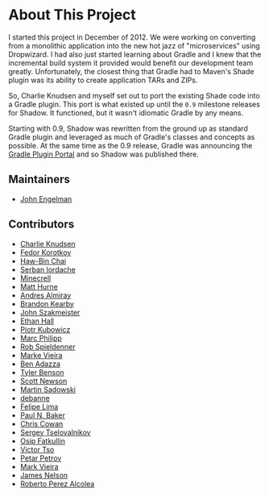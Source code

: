 # About This Project

I started this project in December of 2012. We were working on converting from a monolithic application into the
new hot jazz of "microservices" using Dropwizard.
I had also just started learning about Gradle and I knew that the incremental build system it provided would benefit
our development team greatly.
Unfortunately, the closest thing that Gradle had to Maven's Shade plugin was its ability to create application TARs and
ZIPs.

So, Charlie Knudsen and myself set out to port the existing Shade code into a Gradle plugin.
This port is what existed up until the `0.9` milestone releases for Shadow.
It functioned, but it wasn't idiomatic Gradle by any means.

Starting with 0.9, Shadow was rewritten from the ground up as standard Gradle plugin and leveraged as much of Gradle's
classes and concepts as possible.
At the same time as the 0.9 release, Gradle was announcing the [Gradle Plugin Portal](https://plugins.gradle.org) and
so Shadow was published there.

## Maintainers

* [John Engelman](https://github.com/johnrengelman)

## Contributors

* [Charlie Knudsen](https://github.com/charliek)
* [Fedor Korotkov](https://github.com/fkorotkov)
* [Haw-Bin Chai](https://github.com/hbchai)
* [Serban Iordache](https://github.com/siordache)
* [Minecrell](https://github.com/Minecrell)
* [Matt Hurne](https://github.com/mhurne)
* [Andres Almiray](https://github.com/aalmiray)
* [Brandon Kearby](https://github.com/brandonkearby)
* [John Szakmeister](https://github.com/jszakmeister)
* [Ethan Hall](https://github.com/ethankhall)
* [Piotr Kubowicz](https://github.com/pkubowicz)
* [Marc Philipp](https://github.com/marcphilipp)
* [Rob Spieldenner](https://github.com/rspieldenner)
* [Marke Vieira](https://github.com/mark-vieira)
* [Ben Adazza](https://github.com/ben-adazza)
* [Tyler Benson](https://github.com/tylerbenson)
* [Scott Newson](https://github.com/sgnewson)
* [Martin Sadowski](https://github.com/ttsiebzehntt)
* [debanne](https://github.com/debanne)
* [Felipe Lima](https://github.com/felipecsl)
* [Paul N. Baker](https://github.com/paul-nelson-baker)
* [Chris Cowan](https://github.com/Macil)
* [Sergey Tselovalnikov](https://github.com/SerCeMan)
* [Osip Fatkullin](https://github.com/osipxd)
* [Victor Tso](https://github.com/roxchkplusony)
* [Petar Petrov](https://github.com/petarov)
* [Mark Vieira](https://github.com/mark-vieira)
* [James Nelson](https://github.com/JamesXNelson)
* [Roberto Perez Alcolea](https://github.com/rpalcolea)
